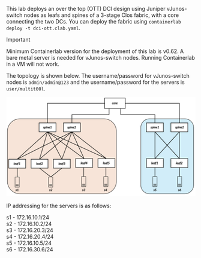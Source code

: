 This lab deploys an over the top (OTT) DCI design using Juniper vJunos-switch nodes as leafs and spines of a 3-stage Clos fabric, with a core connecting the two DCs. You can deploy the fabric using `containerlab deploy -t dci-ott.clab.yaml`.

> [!IMPORTANT]
> Minimum Containerlab version for the deployment of this lab is v0.62. A bare metal server is needed for vJunos-switch nodes. Running Containerlab in a VM will not work.

The topology is shown below. The username/password for vJunos-switch nodes is `admin/admin@123` and the username/password for the servers is `user/multit00l`.

![dci-ott-topology](/static/images/dci-ott.png)

IP addressing for the servers is as follows:

s1 - 172.16.10.1/24  
s2 - 172.16.10.2/24  
s3 - 172.16.20.3/24  
s4 - 172.16.20.4/24  
s5 - 172.16.10.5/24  
s6 - 172.16.30.6/24  

